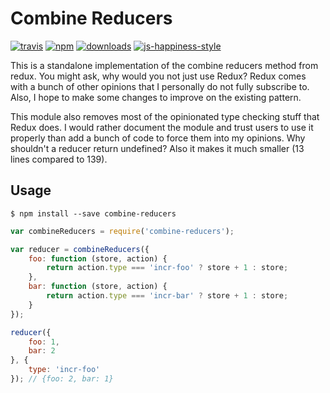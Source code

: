 # Combine Reducers

[![travis][travis-image]][travis-url]
[![npm][npm-image]][npm-url]
[![downloads][downloads-image]][downloads-url]
[![js-happiness-style](https://img.shields.io/badge/code%20style-happiness-brightgreen.svg)](https://github.com/JedWatson/happiness)

[travis-image]: https://travis-ci.org/wesleytodd/combine-reducers.svg?branch=master
[travis-url]: https://travis-ci.org/wesleytodd/combine-reducers
[npm-image]: https://img.shields.io/npm/v/combine-reducers.svg?style=flat
[npm-url]: https://npmjs.org/package/combine-reducers
[downloads-image]: https://img.shields.io/npm/dm/combine-reducers.svg?style=flat
[downloads-url]: https://npmjs.org/package/combine-reducers

This is a standalone implementation of the combine reducers method from redux.  You might ask, why would you not just use Redux?  Redux comes with a bunch of other opinions that I personally do not fully subscribe to.  Also, I hope to make some changes to improve on the existing pattern.

This module also removes most of the opinionated type checking stuff that Redux does.  I would rather document the module and trust users to use it properly than add a bunch of code to force them into my opinions.  Why shouldn't a reducer return undefined?  Also it makes it much smaller (13 lines compared to 139).

## Usage

```
$ npm install --save combine-reducers
```

```javascript
var combineReducers = require('combine-reducers');

var reducer = combineReducers({
    foo: function (store, action) {
        return action.type === 'incr-foo' ? store + 1 : store;
    },
    bar: function (store, action) {
        return action.type === 'incr-bar' ? store + 1 : store;
    }
});

reducer({
    foo: 1,
    bar: 2
}, {
    type: 'incr-foo'
}); // {foo: 2, bar: 1}
```

